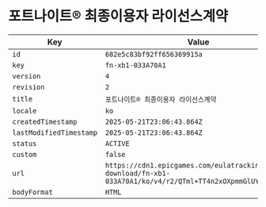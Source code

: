 # 포트나이트® 최종이용자 라이선스계약

| Key | Value |
| --- | ----- |
| `id` | `682e5c83bf92ff656369915a` |
| `key` | `fn-xb1-033A70A1` |
| `version` | `4` |
| `revision` | `2` |
| `title` | `포트나이트® 최종이용자 라이선스계약` |
| `locale` | `ko` |
| `createdTimestamp` | `2025-05-21T23:06:43.864Z` |
| `lastModifiedTimestamp` | `2025-05-21T23:06:43.864Z` |
| `status` | `ACTIVE` |
| `custom` | `false` |
| `url` | `https://cdn1.epicgames.com/eulatracking-download/fn-xb1-033A70A1/ko/v4/r2/QTml+TT4n2xOXpmmGlUY6g==.pdf` |
| `bodyFormat` | `HTML` |
